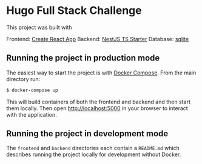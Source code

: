 # Hugo Full Stack Challenge

This project was built with

Frontend: [Create React App](https://github.com/facebook/create-react-app)
Backend: [NestJS TS Starter](https://github.com/nestjs/typescript-starter)
Database: [sqlite](https://sqlite.org/index.html)

## Running the project in production mode

The easiest way to start the project is with [Docker Compose](https://docs.docker.com/compose/install/). From the main directory run:

```bash
$ docker-compose up
```

This will build containers of both the frontend and backend and then start them locally. Then open [http://localhost:5000](http://localhost:5000) in your browser to interact with the application.

## Running the project in development mode
The `frontend` and `backend` directories each contain a `README.md` which describes running the project locally for development without Docker.